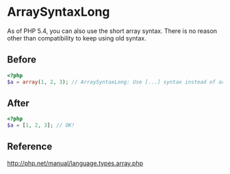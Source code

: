 # ArraySyntaxLong

As of PHP 5.4, you can also use the short array syntax.
There is no reason other than compatibility to keep using old syntax.

## Before

```php
<?php
$a = array(1, 2, 3); // ArraySyntaxLong: Use [...] syntax instead of array(...) syntax.
```

## After

```php
<?php
$a = [1, 2, 3]; // OK!
```

## Reference

http://php.net/manual/language.types.array.php
